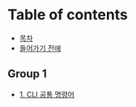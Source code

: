 # Table of contents

* [목차](README.md)
* [들어가기 전에](undefined-1.md)

## Group 1

* [1. CLI 공통 명령어](group-1/1.-cli.md)
